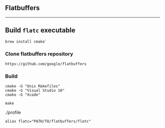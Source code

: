 ## Flatbuffers
___

## Build `flatc` executable


```
brew install cmake`
```
### Clone flatbuffers repository
```
https://github.com/google/flatbuffers
```
### Build
```
cmake -G "Unix Makefiles"
cmake -G "Visual Studio 10"
cmake -G "Xcode"
```
```
make
```
./profile
```
alias flatc="PATH/TO/flatbuffers/flatc"
```